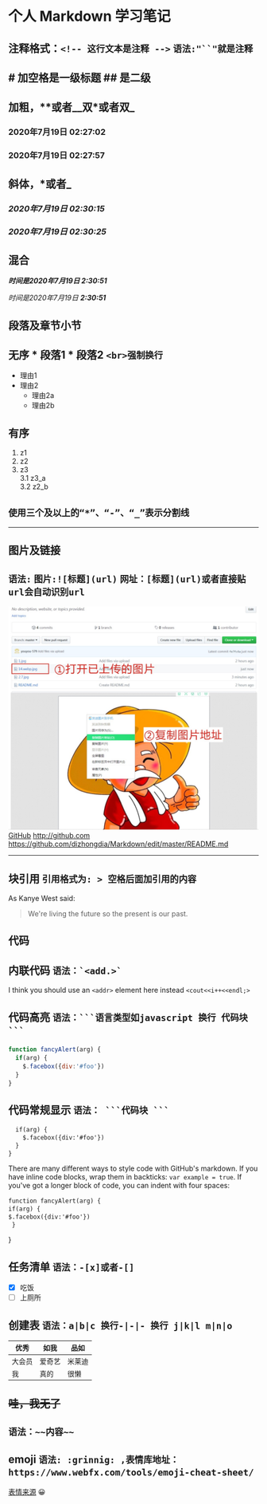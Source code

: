 # 个人 Markdown 学习笔记
## 注释格式：`<!-- 这行文本是注释 -->` `语法:"``"就是注释`
## # 加空格是一级标题 ## 是二级
## 加粗，**或者__双*或者双_ 
### **2020年7月19日 02:27:02**
### __2020年7月19日 02:27:57__
## 斜体，*或者_
### *2020年7月19日 02:30:15*
### *2020年7月19日 02:30:25*
## 混合
 _**时间是2020年7月19日 2:30:51**_
 
_时间是2020年7月19日 **2:30:51**_
## 段落及章节小节
## 无序 * 段落1 * 段落2    `<br>强制换行`
* 理由1
* 理由2
  * 理由2a
  * 理由2b
## 有序
1. z1
1. z2
1. z3 <br>
  3.1 z3_a <br> 
  3.2 z2_b
## `使用三个及以上的“*”、“-”、“_”表示分割线`
***

## 图片及链接 
## `语法:`  `图片:![标题](url)`   `网址：[标题](url)或者直接贴url会自动识别url`
![测试图片](https://raw.githubusercontent.com/youyou-579/123/master/2.8.jpg)
[GitHub](http://github.com)
http://github.com 
https://github.com/dizhongdia/Markdown/edit/master/README.md 
___
## 块引用 `引用格式为: > 空格后面加引用的内容`
As Kanye West said:
> We're living the future so
> the present is our past.


## 代码
## 内联代码 ``语法：`<add.>` ``
I think you should use an
`<addr>` element here instead
`<cout<<i++<<endl;>`
## 代码高亮  ``语法：```语言类型如javascript 换行 代码块 ``` ``
```javascript
function fancyAlert(arg) {
  if(arg) {
    $.facebox({div:'#foo'})
  }
}
```
## 代码常规显示 ```` 语法： ```代码块 ``` ````
```function fancyAlert(arg) {
  if(arg) {
    $.facebox({div:'#foo'})
  }
}
```
There are many different ways to style code with GitHub's markdown. If you have inline code blocks, wrap them in backticks: `var example = true`.  If you've got a longer block of code, you can indent with four spaces:

    function fancyAlert(arg) {
    if(arg) {
    $.facebox({div:'#foo'})
     }
  }
    
    
## 任务清单 `语法：-[x]或者-[]`
- [x] 吃饭
- [ ] 上厕所
## 创建表 `语法：a|b|c 换行-|-|- 换行 j|k|l m|n|o`
优秀|如我|品如
-|-|-
大会员|爱奇艺|米莱迪
我|真的|很懒

## ~~哇，我无了~~
## `语法：~~内容~~`
## emoji  `语法: :grinnig: ,表情库地址：https://www.webfx.com/tools/emoji-cheat-sheet/ `
[表情来源](https://www.webfx.com/tools/emoji-cheat-sheet/)
:grinning:

